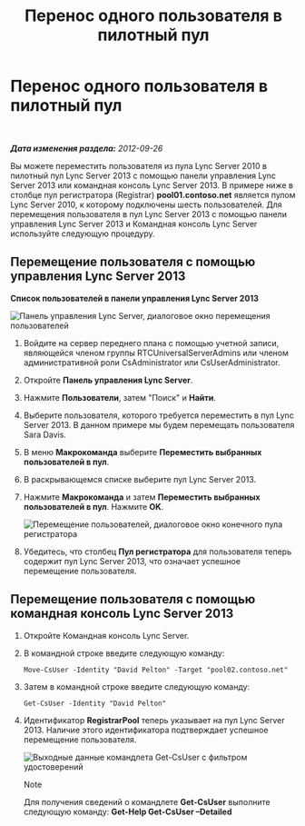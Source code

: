 ﻿---
title: Перенос одного пользователя в пилотный пул
TOCTitle: Перенос одного пользователя в пилотный пул
ms:assetid: e9de81a8-40dd-4446-81e7-a2b810eaea50
ms:mtpsurl: https://technet.microsoft.com/ru-ru/library/JJ205401(v=OCS.15)
ms:contentKeyID: 49311535
ms.date: 05/19/2016
mtps_version: v=OCS.15
ms.translationtype: HT
---

# Перенос одного пользователя в пилотный пул

 

_**Дата изменения раздела:** 2012-09-26_

Вы можете переместить пользователя из пула Lync Server 2010 в пилотный пул Lync Server 2013 с помощью панели управления Lync Server 2013 или командная консоль Lync Server 2013. В примере ниже в столбце пул регистратора (Registrar) **pool01.contoso.net** является пулом Lync Server 2010, к которому подключены шесть пользователей. Для перемещения пользователя в пул Lync Server 2013 с помощью панели управления Lync Server 2013 и Командная консоль Lync Server используйте следующую процедуру.

## Перемещение пользователя с помощью управления Lync Server 2013

**Список пользователей в панели управления Lync Server 2013**

![Панель управления Lync Server, диалоговое окно перемещения пользователей](images/JJ721870.a2bce284-0392-4db3-9bb2-9f12699738e7(OCS.15).jpg "Панель управления Lync Server, диалоговое окно перемещения пользователей")

1.  Войдите на сервер переднего плана с помощью учетной записи, являющейся членом группы RTCUniversalServerAdmins или членом административной роли CsAdministrator или CsUserAdministrator.

2.  Откройте **Панель управления Lync Server**.

3.  Нажмите **Пользователи**, затем "Поиск" и **Найти**.

4.  Выберите пользователя, которого требуется переместить в пул Lync Server 2013. В данном примере мы будем перемещать пользователя Sara Davis.

5.  В меню **Макрокоманда** выберите **Переместить выбранных пользователей в пул**.

6.  В раскрывающемся списке выберите пул Lync Server 2013.

7.  Нажмите **Макрокоманда** и затем **Переместить выбранных пользователей в пул**. Нажмите **OK**.
    
    ![Перемещение пользователей, диалоговое окно конечного пула регистратора](images/JJ205401.8a375003-dc00-4541-b578-4d88f2010601(OCS.15).png "Перемещение пользователей, диалоговое окно конечного пула регистратора")  

8.  Убедитесь, что столбец **Пул регистратора** для пользователя теперь содержит пул Lync Server 2013, что означает успешное перемещение пользователя.

## Перемещение пользователя с помощью командная консоль Lync Server 2013

1.  Откройте Командная консоль Lync Server.

2.  В командной строке введите следующую команду:
    
        Move-CsUser -Identity "David Pelton" -Target "pool02.contoso.net"

3.  Затем в командной строке введите следующую команду:
    
        Get-CsUser -Identity "David Pelton"

4.  Идентификатор **RegistrarPool** теперь указывает на пул Lync Server 2013. Наличие этого идентификатора подтверждает успешное перемещение пользователя.
    
    ![Выходные данные командлета Get-CsUser с фильтром удостоверений](images/JJ205401.bc5d4672-8068-4475-b882-dbd305c801a9(OCS.15).jpg "Выходные данные командлета Get-CsUser с фильтром удостоверений")  
    
    > [!note]  
    > Для получения сведений о командлете <strong>Get-CsUser</strong> выполните следующую команду: <strong>Get-Help Get-CsUser –Detailed</strong>

